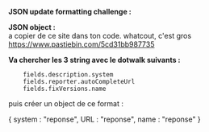 **JSON update formatting challenge :**

**JSON object :**  
a copier de ce site dans ton code. whatcout, c'est gros
https://www.pastiebin.com/5cd31bb987735

**Va chercher les 3 string avec le dotwalk suivants :**

        fields.description.system
        fields.reporter.autoCompleteUrl
        fields.fixVersions.name 

puis créer un object de ce format :


{
    system : "reponse",
    URL : "reponse",
    name : "reponse"
}

